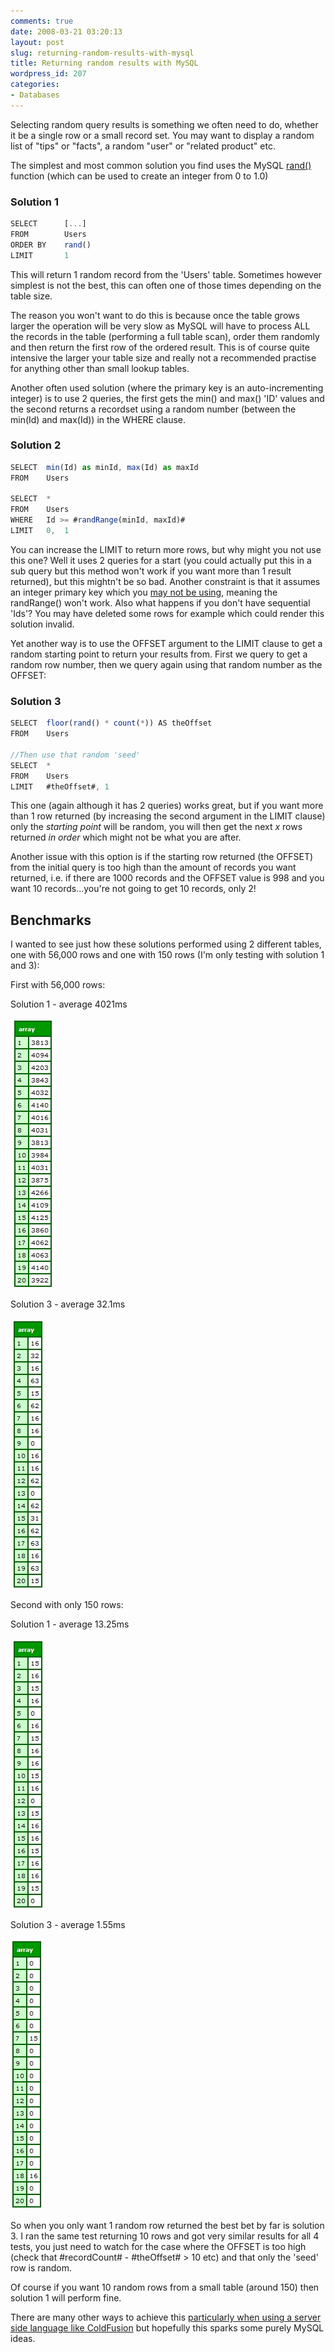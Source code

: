 ```yaml
---
comments: true
date: 2008-03-21 03:20:13
layout: post
slug: returning-random-results-with-mysql
title: Returning random results with MySQL
wordpress_id: 207
categories:
- Databases
---
```


Selecting random query results is something we often need to do, whether it be a single row or a small record set. You may want to display a random list of "tips" or "facts", a random "user" or "related product" etc.

The simplest and most common solution you find uses the MySQL [rand()](http://dev.mysql.com/doc/refman/5.0/en/mathematical-functions.html#function_rand) function (which can be used to create an integer from 0 to 1.0)

### Solution 1

``` javascript
SELECT		[...]
FROM		Users
ORDER BY	rand()
LIMIT		1
```

This will return 1 random record from the 'Users' table. Sometimes however simplest is not the best, this can often one of those times depending on the table size.

The reason you won't want to do this is because once the table grows larger the operation will be very slow as MySQL will have to process ALL the records in the table (performing a full table scan), order them randomly and then return the first row of the ordered result. This is of course quite intensive the larger your table size and really not a recommended practise for anything other than small lookup tables.

Another often used solution (where the primary key is an auto-incrementing integer) is to use 2 queries, the first gets the min() and max() 'ID' values and the second returns a recordset using a random number (between the min(Id) and max(Id)) in the WHERE clause.

### Solution 2

``` javascript
SELECT	min(Id) as minId, max(Id) as maxId
FROM	Users

SELECT 	*
FROM	Users
WHERE 	Id >= #randRange(minId, maxId)#
LIMIT 	0,	1
```

You can increase the LIMIT to return more rows, but why might you not use this one? Well it uses 2 queries for a start (you could actually put this in a sub query but this method won't work if you want more than 1 result returned), but this mightn't be so bad. Another constraint is that it assumes an integer primary key which you [may not be using](http://www.chapter31.com/2007/01/30/coldfusion-uuids-and-mssql-newid/), meaning the randRange() won't work. Also what happens if you don't have sequential 'Ids'? You may have deleted some rows for example which could render this solution invalid.

Yet another way is to use the OFFSET argument to the LIMIT clause to get a random starting point to return your results from. First we query to get a random row number, then we query again using that random number as the OFFSET:

### Solution 3

``` javascript
SELECT	floor(rand() * count(*)) AS theOffset
FROM	Users

//Then use that random 'seed'
SELECT 	*
FROM	Users
LIMIT 	#theOffset#, 1
```

This one (again although it has 2 queries) works great, but if you want more than 1 row returned (by increasing the second argument in the LIMIT clause) only the _starting point_ will be random, you will then get the next _x_ rows returned _in order_ which might not be what you are after.

Another issue with this option is if the starting row returned (the OFFSET) from the initial query is too high than the amount of records you want returned, i.e. if there are 1000 records and the OFFSET value is 998 and you want 10 records...you're not going to get 10 records, only 2!

## Benchmarks

I wanted to see just how these solutions performed using 2 different tables, one with 56,000 rows and one with 150 rows (I'm only testing with solution 1 and 3):

First with 56,000 rows:

Solution 1 - average 4021ms

![mysql_solution1](/images/uploads/2008/03/solution1.jpg)

Solution 3 - average 32.1ms

![mysql_solution3](/images/uploads/2008/03/solution3.jpg)

Second with only 150 rows:

Solution 1 - average 13.25ms

![solution1_150_2](/images/uploads/2008/03/solution1_1501.jpg)

Solution 3 - average 1.55ms

![solution3_150](/images/uploads/2008/03/solution3_150.jpg)

So when you only want 1 random row returned the best bet by far is solution 3. I ran the same test returning 10 rows and got very similar results for all 4 tests, you just need to watch for the case where the OFFSET is too high (check that #recordCount# - #theOffset# > 10 etc) and that only the 'seed' row is random.

Of course if you want 10 random rows from a small table (around 150) then solution 1 will perform fine.

There are many other ways to achieve this [particularly when using a server side language like ColdFusion](http://www.chapter31.com/2008/03/21/random-database-results-with-coldfusion/) but hopefully this sparks some purely MySQL ideas.
